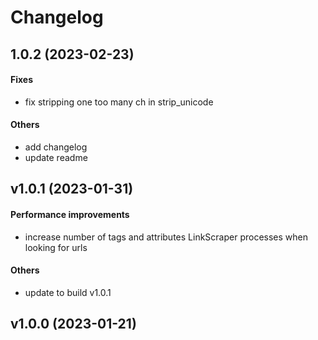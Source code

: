# Changelog

## 1.0.2 (2023-02-23)

#### Fixes

* fix stripping one too many ch in strip_unicode
#### Others

* add changelog
* update readme


## v1.0.1 (2023-01-31)

#### Performance improvements

* increase number of tags and attributes LinkScraper processes when looking for urls
#### Others

* update to build v1.0.1


## v1.0.0 (2023-01-21)
